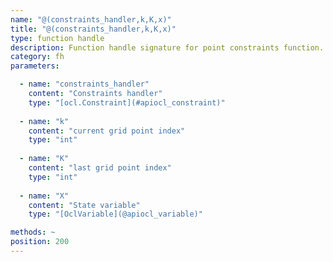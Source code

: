 ```yaml
---
name: "@(constraints_handler,k,K,x)"
title: "@(constraints_handler,k,K,x)"
type: function handle
description: Function handle signature for point constraints function.
category: fh
parameters: 

  - name: "constraints_handler"
    content: "Constraints handler"
    type: "[ocl.Constraint](#apiocl_constraint)"
    
  - name: "k"
    content: "current grid point index"
    type: "int"
    
  - name: "K"
    content: "last grid point index"
    type: "int"
    
  - name: "X"
    content: "State variable"
    type: "[OclVariable](@apiocl_variable)"

methods: ~
position: 200
---
```

